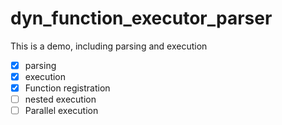 # dyn_function_executor_parser
This is a demo, including parsing and execution

- [x] parsing
- [x] execution
- [x] Function registration
- [ ] nested execution
- [ ] Parallel execution
